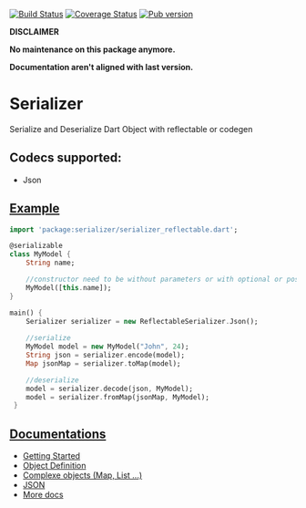 [![Build Status](https://travis-ci.org/dartsome/serializer.svg?branch=master)](https://travis-ci.org/dartsome/serializer?branch=master)
[![Coverage Status](https://coveralls.io/repos/github/dartsome/serializer/badge.svg?branch=master)](https://coveralls.io/github/dartsome/serializer?branch=master)
[![Pub version](https://img.shields.io/pub/v/serializer.svg)](https://pub.dartlang.org/packages/serializer)

**DISCLAIMER**

**No maintenance on this package anymore.**

**Documentation aren't aligned with last version.**

# Serializer

Serialize and Deserialize Dart Object with reflectable or codegen

## Codecs supported:
- Json

## [Example](https://github.com/walletek/serializer/tree/master/example)

```dart
import 'package:serializer/serializer_reflectable.dart';

@serializable
class MyModel {
    String name;

    //constructor need to be without parameters or with optional or positional.
    MyModel([this.name]);
}

main() {
    Serializer serializer = new ReflectableSerializer.Json();
    
    //serialize
    MyModel model = new MyModel("John", 24);
    String json = serializer.encode(model);
    Map jsonMap = serializer.toMap(model);

    //deserialize
    model = serializer.decode(json, MyModel);
    model = serializer.fromMap(jsonMap, MyModel);
 }
 ```
 
## [Documentations](https://github.com/walletek/serializer/wiki)
- [Getting Started](https://github.com/walletek/serializer/wiki/Getting-Started)
- [Object Definition](https://github.com/walletek/serializer/wiki/Define-your-objects)
- [Complexe objects (Map, List ...)](https://github.com/walletek/serializer/wiki/Complexe-Object)
- [JSON](https://github.com/walletek/serializer/wiki/Json)
- [More docs](https://www.dartdocs.org/documentation/serializer/0.3.0/)





